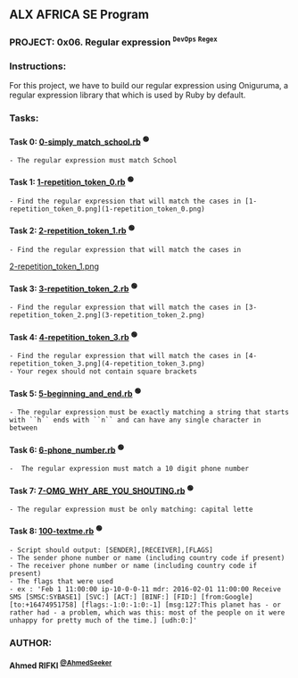 ## ALX AFRICA SE Program

### **PROJECT: 0x06. Regular expression <sup>`` DevOps `` `` Regex ``</sup>**

### **Instructions:**
For this project, we have to build our regular expression using Oniguruma, a regular expression library that which is used by Ruby by default.


### **Tasks:**

#### **Task 0:** [0-simply_match_school.rb](0-simply_match_school.rb) <sup>:green_circle:</sup> <!-- :computer:💻 :mag_right:🔎 :mag:🔍 :bulb:💡 -->
```
- The regular expression must match School
```
#### **Task 1:** [1-repetition_token_0.rb](1-repetition_token_0.rb) <sup>:green_circle:</sup> <!-- :computer:💻 :mag_right:🔎 :mag:🔍 :bulb:💡 -->
```
- Find the regular expression that will match the cases in [1-repetition_token_0.png](1-repetition_token_0.png)
```
#### **Task 2:** [2-repetition_token_1.rb](2-repetition_token_1.rb) <sup>:green_circle:</sup> <!-- :computer:💻 :mag_right:🔎 :mag:🔍 :bulb:💡 -->
```
- Find the regular expression that will match the cases in
```
[2-repetition_token_1.png](2-repetition_token_1.png)

#### **Task 3:** [3-repetition_token_2.rb](3-repetition_token_2.rb) <sup>:green_circle:</sup> <!-- :computer:💻 :mag_right:🔎 :mag:🔍 :bulb:💡 -->
```
- Find the regular expression that will match the cases in [3-repetition_token_2.png](3-repetition_token_2.png)
```
#### **Task 4:** [4-repetition_token_3.rb](4-repetition_token_3.rb) <sup>:green_circle:</sup> <!-- :computer:💻 :mag_right:🔎 :mag:🔍 :bulb:💡 -->
```
- Find the regular expression that will match the cases in [4-repetition_token_3.png](4-repetition_token_3.png)
- Your regex should not contain square brackets
```
#### **Task 5:** [5-beginning_and_end.rb](5-beginning_and_end.rb) <sup>:green_circle:</sup> <!-- :computer:💻 :mag_right:🔎 :mag:🔍 :bulb:💡 -->
```
- The regular expression must be exactly matching a string that starts with ``h`` ends with ``n`` and can have any single character in between
```
#### **Task 6:** [6-phone_number.rb](6-phone_number.rb) <sup>:green_circle:</sup> <!-- :computer:💻 :mag_right:🔎 :mag:🔍 :bulb:💡 -->
```
-  The regular expression must match a 10 digit phone number
```
#### **Task 7:** [7-OMG_WHY_ARE_YOU_SHOUTING.rb](7-OMG_WHY_ARE_YOU_SHOUTING.rb) <sup>:green_circle:</sup> <!-- :computer:💻 :mag_right:🔎 :mag:🔍 :bulb:💡 -->
```
- The regular expression must be only matching: capital lette
```
#### **Task 8:** [100-textme.rb](100-textme.rb) <sup>:green_circle:</sup> <!-- :computer:💻 :mag_right:🔎 :mag:🔍 :bulb:💡 -->
```
- Script should output: [SENDER],[RECEIVER],[FLAGS]
- The sender phone number or name (including country code if present)
- The receiver phone number or name (including country code if present)
- The flags that were used
- ex : 'Feb 1 11:00:00 ip-10-0-0-11 mdr: 2016-02-01 11:00:00 Receive SMS [SMSC:SYBASE1] [SVC:] [ACT:] [BINF:] [FID:] [from:Google] [to:+16474951758] [flags:-1:0:-1:0:-1] [msg:127:This planet has - or rather had - a problem, which was this: most of the people on it were unhappy for pretty much of the time.] [udh:0:]'
```

### AUTHOR:
#### **Ahmed RIFKI** <sup>[@AhmedSeeker](https://github.com/AhmedSeeker)</sup>

